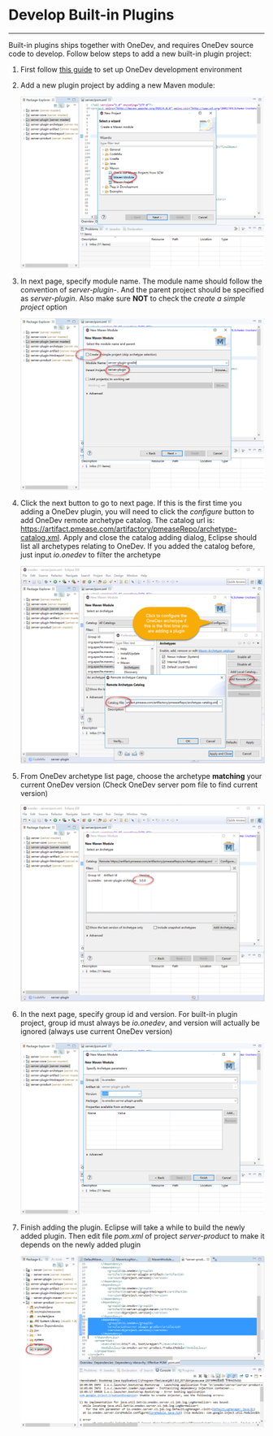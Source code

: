 # Develop Built-in Plugins
------------

Built-in plugins ships together with OneDev, and requires OneDev source code to develop. Follow below steps to add a new built-in plugin project:

1. First follow [this guide](development-environment-setup.md) to set up OneDev development environment

2. Add a new plugin project by adding a new Maven module:  
  
   ![add-new-module](../images/add-new-module.png)      
   
3. In next page, specify module name. The module name should follow the convention of _server-plugin-<plugin name>_. And the parent project should be specified as _server-plugin_. Also make sure **NOT** to check the _create a simple project_ option

    ![specify-module-name](../images/specify-module-name.png)
   
4. Click the next button to go to next page. If this is the first time you adding a OneDev plugin, you will need to click the _configure_ button to add OneDev remote archetype catalog. The catalog url is: 
   https://artifact.pmease.com/artifactory/pmeaseRepo/archetype-catalog.xml. Apply and close the catalog adding dialog, Eclipse should list all archetypes relating to OneDev. If you added the catalog before, just input _io.onedev_ to filter the archetype

   ![add-archetype-catalog](../images/add-archetype-catalog.png)

5. From OneDev archetype list page, choose the archetype **matching** your current OneDev version (Check OneDev server pom file to find current version)

   ![select-onedev-archetype](../images/select-onedev-archetype.png)   

6. In the next page, specify group id and version. For built-in plugin project, group id must always be _io.onedev_, and version will actually be ignored (always use current OneDev version) 

   ![specify-group-id-and-artifact-id](../images/specify-group-id-and-artifact-id.png)    

7. Finish adding the plugin. Eclipse will take a while to build the newly added plugin. Then edit file _pom.xml_ of project _server-product_ to make it depends on the newly added plugin

   ![add-dependency-to-product](../images/add-dependency-to-product.png)